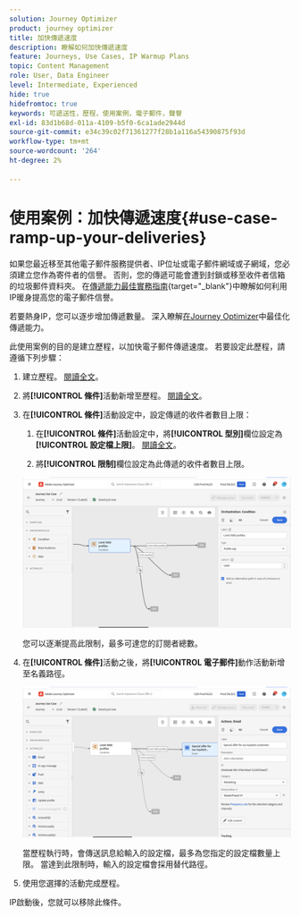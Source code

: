```yaml
---
solution: Journey Optimizer
product: journey optimizer
title: 加快傳遞速度
description: 瞭解如何加快傳遞速度
feature: Journeys, Use Cases, IP Warmup Plans
topic: Content Management
role: User, Data Engineer
level: Intermediate, Experienced
hide: true
hidefromtoc: true
keywords: 可遞送性，歷程，使用案例，電子郵件，聲譽
exl-id: 83d1b68d-011a-4109-b5f0-6ca1ade2944d
source-git-commit: e34c39c02f71361277f28b1a116a54390875f93d
workflow-type: tm+mt
source-wordcount: '264'
ht-degree: 2%

---
```


# 使用案例：加快傳遞速度{#use-case-ramp-up-your-deliveries}

如果您最近移至其他電子郵件服務提供者、IP位址或電子郵件網域或子網域，您必須建立您作為寄件者的信譽。 否則，您的傳遞可能會遭到封鎖或移至收件者信箱的垃圾郵件資料夾。 在[傳遞能力最佳實務指南](https://experienceleague.adobe.com/docs/deliverability-learn/deliverability-best-practice-guide/additional-resources/generic-resources/increase-reputation-with-ip-warming.html?lang=zh-Hant){target="_blank"}中瞭解如何利用IP暖身提高您的電子郵件信譽。

若要熱身IP，您可以逐步增加傳遞數量。 深入瞭解[在Journey Optimizer](../reports/deliverability.md)中最佳化傳遞能力。

此使用案例的目的是建立歷程，以加快電子郵件傳遞速度。 若要設定此歷程，請遵循下列步驟：

1. 建立歷程。 [閱讀全文](journey-gs.md)。

1. 將&#x200B;**[!UICONTROL 條件]**&#x200B;活動新增至歷程。 [閱讀全文](condition-activity.md)。

1. 在&#x200B;**[!UICONTROL 條件]**&#x200B;活動設定中，設定傳遞的收件者數目上限：

   1. 在&#x200B;**[!UICONTROL 條件]**&#x200B;活動設定中，將&#x200B;**[!UICONTROL 型別]**&#x200B;欄位設定為&#x200B;**[!UICONTROL 設定檔上限]**。 [閱讀全文](condition-activity.md#profile_cap)。

   1. 將&#x200B;**[!UICONTROL 限制]**&#x200B;欄位設定為此傳遞的收件者數目上限。

   ![](assets/profile-cap-condition.png)

   您可以逐漸提高此限制，最多可達您的訂閱者總數。

1. 在&#x200B;**[!UICONTROL 條件]**&#x200B;活動之後，將&#x200B;**[!UICONTROL 電子郵件]**&#x200B;動作活動新增至名義路徑。

   ![](assets/ramp-up-deliveries-message.png)

   當歷程執行時，會傳送訊息給輸入的設定檔，最多為您指定的設定檔數量上限。 當達到此限制時，輸入的設定檔會採用替代路徑。

1. 使用您選擇的活動完成歷程。

IP啟動後，您就可以移除此條件。
